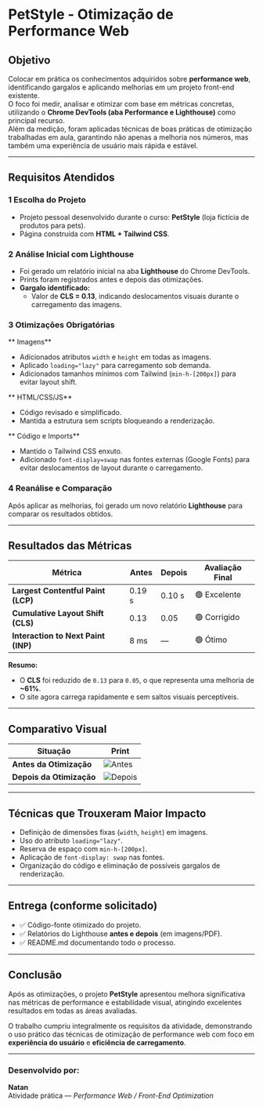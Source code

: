 #  PetStyle - Otimização de Performance Web

##  Objetivo
Colocar em prática os conhecimentos adquiridos sobre **performance web**, identificando gargalos e aplicando melhorias em um projeto front-end existente.  
O foco foi medir, analisar e otimizar com base em métricas concretas, utilizando o **Chrome DevTools (aba Performance e Lighthouse)** como principal recurso.  
Além da medição, foram aplicadas técnicas de boas práticas de otimização trabalhadas em aula, garantindo não apenas a melhoria nos números, mas também uma experiência de usuário mais rápida e estável.

---

##  Requisitos Atendidos

### 1️ Escolha do Projeto
- Projeto pessoal desenvolvido durante o curso: **PetStyle** (loja fictícia de produtos para pets).  
- Página construída com **HTML + Tailwind CSS**.

### 2️ Análise Inicial com Lighthouse
- Foi gerado um relatório inicial na aba **Lighthouse** do Chrome DevTools.  
- Prints foram registrados antes e depois das otimizações.  
- **Gargalo identificado:**  
  - Valor de **CLS = 0.13**, indicando deslocamentos visuais durante o carregamento das imagens.

### 3️ Otimizações Obrigatórias
** Imagens**
- Adicionados atributos `width` e `height` em todas as imagens.
- Aplicado `loading="lazy"` para carregamento sob demanda.
- Adicionados tamanhos mínimos com Tailwind (`min-h-[200px]`) para evitar layout shift.

** HTML/CSS/JS**
- Código revisado e simplificado.
- Mantida a estrutura sem scripts bloqueando a renderização.

** Código e Imports**
- Mantido o Tailwind CSS enxuto.
- Adicionado `font-display=swap` nas fontes externas (Google Fonts) para evitar deslocamentos de layout durante o carregamento.

### 4️ Reanálise e Comparação
Após aplicar as melhorias, foi gerado um novo relatório **Lighthouse** para comparar os resultados obtidos.

---

##  Resultados das Métricas

| Métrica | Antes | Depois | Avaliação Final |
|----------|--------|--------|----------------|
| **Largest Contentful Paint (LCP)** | 0.19 s | 0.10 s | 🟢 Excelente |
| **Cumulative Layout Shift (CLS)** | 0.13 | 0.05 | 🟢 Corrigido |
| **Interaction to Next Paint (INP)** | 8 ms | — | 🟢 Ótimo |

 **Resumo:**
- O **CLS** foi reduzido de `0.13` para `0.05`, o que representa uma melhoria de **~61%**.  
- O site agora carrega rapidamente e sem saltos visuais perceptíveis.

---

##  Comparativo Visual

| Situação | Print |
|-----------|-------|
| **Antes da Otimização** | ![Antes](coloque-aqui-o-print-anterior.png) |
| **Depois da Otimização** | ![Depois](coloque-aqui-o-print-novo.png) |

---

##  Técnicas que Trouxeram Maior Impacto
- Definição de dimensões fixas (`width`, `height`) em imagens.  
- Uso do atributo `loading="lazy"`.  
- Reserva de espaço com `min-h-[200px]`.  
- Aplicação de `font-display: swap` nas fontes.  
- Organização do código e eliminação de possíveis gargalos de renderização.

---

##  Entrega (conforme solicitado)
- ✅ Código-fonte otimizado do projeto.  
- ✅ Relatórios do Lighthouse **antes e depois** (em imagens/PDF).  
- ✅ README.md documentando todo o processo.  

---

##  Conclusão
Após as otimizações, o projeto **PetStyle** apresentou melhora significativa nas métricas de performance e estabilidade visual, atingindo excelentes resultados em todas as áreas avaliadas.  

O trabalho cumpriu integralmente os requisitos da atividade, demonstrando o uso prático das técnicas de otimização de performance web com foco em **experiência do usuário** e **eficiência de carregamento**.

---

###  Desenvolvido por:
**Natan**  
Atividade prática — *Performance Web / Front-End Optimization*
